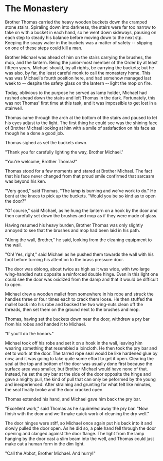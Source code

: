 # The Monastery

Brother Thomas carried the heavy wooden buckets down the cramped stone
stairs. Spiraling down into darkness, the stairs were far too narrow to
take on with a bucket in each hand, so he went down sideways, pausing on
each step to steady his balance before moving down to the next stp.
Keeping the soapy water in the buckets was a matter of safety -- slipping
on one of these steps could kill a man.

Brother Michael was ahead of him on the stairs carrying the brushes, the mop,
and the lantern. Being the junior-most member of the Order by at least
fifteen years, Michael should, by all rights, be carrying the buckets; but
he was also, by far, the least careful monk to call the monastery home.
This was was Michael's fourth position here, and had somehow managed last
week to -- despite the safety glass on the lantern -- light the mop on
fire.

Today, oblivious to the purpose he served as lamp holder, Michael
had rushed ahead down the stairs and left Thomas in the dark.
Fortunately, this was not Thomas' first time at this task, and it
was impossible to get lost in a stairwell.

Thomas came through the arch at the bottom of the stairs and
paused to let his eyes adjust to the light.  The first thing he could
see was the shining face of Brother Michael looking at him with a smile of
satisfaction on his face as though he a done a good job.

Thomas sighed as set the buckets down.

"Thank you for carefully lighting the way, Brother Michael."

"You're welcome, Brother Thomas!"

Thomas stood for a few moments and stared at Brother Michael.  The
fact that his face never changed from that proud smile confirmed that
sarcasm was beyond his ken.

"Very good," said Thomas, "The lamp is burning and we've work to
do." He bent at the knees to pick up the buckets. "Would you be so kind
as to open the door?"

"Of course," said Michael, as he hung the lantern on a hook by the door
and then carefully set down the brushes and mop as if they were made of
glass.

Having resumed his heavy burden, Brother Thomas was only slightly annoyed
to see that the brushes and mop had been laid in his path.

"Along the wall, Brother," he said, looking from the cleaning equipment to
the wall.

"Oh!  Yes, right," said Michael as he pushed them towards the wall with his
foot before turning his attention to the brass pressure door.

The door was oblong, about twice as high as it was wide, with two large
wing-handled nuts opposite a reinforced double hinge.  Even in this light
one could see the door was oxidized from the damp and that it would be
difficult to open.

Michael drew a wooden mallet from somewhere in his robe and struck the
handles three or four times each to crack them loose. He then stuffed the
mallet back into his robe and backed the two wing-nuts clean off the
threads, then set them on the ground next to the brushes and mop.

Thomas, having set the buckets down near the door, withdrew a pry bar from
his robes and handed it to Michael.

"If you'll do the honors."

Michael took off his robe and set it on a hook in the wall, leaving him
wearing something that resembled a loincloth. He then took the pry bar and
set to work at the door.  The tarred rope seal would be like hardened glue
by now, and it was going to take quite some effort to get it open.
Clearing the seal at the top and bottom of the door was usually done first
because the surface area was smaller, but Brother Michael would have none
of that.  Instead, he set the pry bar at the side of the door opposite the
hinge and gave a mighty pull, the kind of pull that can only be peformed by
the young and inexperienced.  After straining and grunting for what felt like
minutes, the seal finally broke and the door cracked open.

Thomas extended his hand, and Michael gave him back the pry bar.

"Excellent work," said Thomas as he squirreled away the pry bar.  "Now
finish with the door and we'll make quick work of cleaning the dry well."

The door hinges were stiff, so Michael once again put his back into it and
slowly pulled the door open.  As he did so, a pale hand fell through the door
opening and clanged against the door flange.  The light from the lamp hanging
by the door cast a slim beam into the well, and Thomas could just make out a
human form in the dim light.

"Call the Abbot, Brother Michael.  And hurry!"
